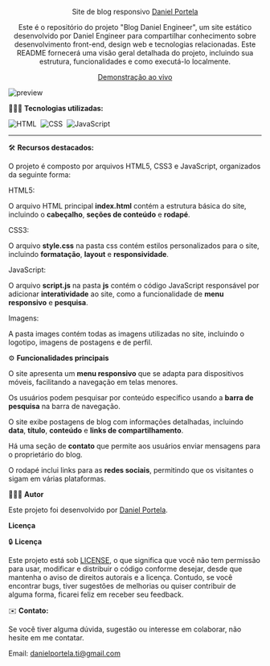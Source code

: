 <div align="center">

Site de blog responsivo <a href="https://blogdanielportela.netlify.app/">Daniel Portela</a>

<p>Este é o repositório do projeto "Blog Daniel Engineer", um site estático desenvolvido por Daniel Engineer para compartilhar conhecimento sobre desenvolvimento front-end, design web e tecnologias relacionadas. Este README fornecerá uma visão geral detalhada do projeto, incluindo sua estrutura, funcionalidades e como executá-lo localmente.</p>

<a href="https://blogdanielportela.netlify.app/">Demonstração ao vivo</a>
</div>

![preview](https://github.com/daniel-portela/blog-daniel-portela/assets/110783805/aedc8a6b-45e4-49ea-8af9-00f97a221cc8)

👨🏼‍💻 <b>Tecnologias utilizadas:</b>

![HTML](https://img.shields.io/badge/-HTML-0D1117?style=for-the-badge&logo=html5&labelColor=0D1117)&nbsp;
![CSS](https://img.shields.io/badge/-CSS-0D1117?style=for-the-badge&logo=CSS3&logoColor=blue&labelColor=0D1117)&nbsp;
![JavaScript](https://img.shields.io/badge/-javascript-0D1117?style=for-the-badge&logo=javascript&logoColor=yellow&labelColor=0D1117)&nbsp;<hr>

🛠️ <b>Recursos destacados:</b>

O projeto é composto por arquivos HTML5, CSS3 e JavaScript, organizados da seguinte forma:

HTML5: 

O arquivo HTML principal <b>index.html</b> contém a estrutura básica do site, incluindo o <b>cabeçalho</b>, <b>seções de conteúdo</b> e <b>rodapé</b>.

CSS3: 

O arquivo <b>style.css</b> na pasta css contém estilos personalizados para o site, incluindo <b>formatação</b>, <b>layout</b> e <b>responsividade</b>.

JavaScript: 

O arquivo <b>script.js</b> na pasta <b>js</b> contém o código JavaScript responsável por adicionar <b>interatividade</b> ao site, como a funcionalidade de <b>menu responsivo</b> e <b>pesquisa</b>.

Imagens: 

A pasta images contém todas as imagens utilizadas no site, incluindo o logotipo, imagens de postagens e de perfil.

⚙️ <b>Funcionalidades principais</b>

O site apresenta um <b>menu responsivo</b> que se adapta para dispositivos móveis, facilitando a navegação em telas menores.

Os usuários podem pesquisar por conteúdo específico usando a <b>barra de pesquisa</b> na barra de navegação.

O site exibe postagens de blog com informações detalhadas, incluindo</b> <b>data</b>, <b>título</b>, <b>conteúdo</b> e <b>links de compartilhamento</b>.

Há uma seção de <b>contato</b> que permite aos usuários enviar mensagens para o proprietário do blog.

O rodapé inclui links para as <b>redes sociais</b>, permitindo que os visitantes o sigam em várias plataformas.

👨🏼‍💻 <b>Autor</b>

Este projeto foi desenvolvido por <a href="https://www.linkedin.com/in/danielportelati/">Daniel Portela</a>. 

<b>Licença</b>

🔒 <b>Licença</b>

Este projeto está sob [LICENSE](LICENSE), o que significa que você não tem permissão para usar, modificar e distribuir o código conforme desejar, desde que mantenha o aviso de direitos autorais e a licença. Contudo, se você encontrar bugs, tiver sugestões de melhorias ou quiser contribuir de alguma forma, ficarei feliz em receber seu feedback.

✉️ <b>Contato:</b>

Se você tiver alguma dúvida, sugestão ou interesse em colaborar, não hesite em me contatar.

Email: <a href="mailto:danielportela.ti@gmail.com"> danielportela.ti@gmail.com</a> 

